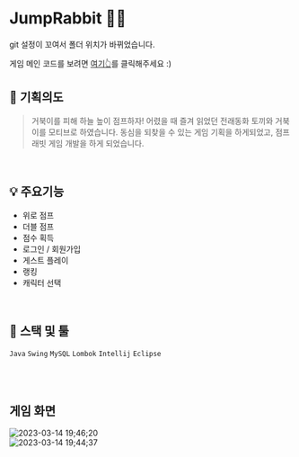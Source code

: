 # JumpRabbit 🐰🐢

git 설정이 꼬여서 폴더 위치가 바뀌었습니다.

게임 메인 코드를 보려면 [여기👆](https://github.com/seoyeon-double-7/JumpRabbit/tree/master/src/JumpRabbit)를 클릭해주세요 :)


## 🧐 기획의도
> 거북이를 피해 하늘 높이 점프하자!
어렸을 때 즐겨 읽었던 전래동화 토끼와 거북이를 모티브로 하였습니다.
동심을 되찾을 수 있는 게임 기획을 하게되었고, 점프래빗 게임 개발을 하게 되었습니다.
<br>


## 💡 주요기능
* 위로 점프
* 더블 점프
* 점수 획득
* 로그인 / 회원가입
* 게스트 플레이
* 랭킹
* 캐릭터 선택
<br>

## 🔨 스택 및 툴
`Java` `Swing` `MySQL`
`Lombok` `Intellij` `Eclipse`

<br><br>

##  게임 화면
![2023-03-14 19;46;20](https://user-images.githubusercontent.com/83990946/226245776-0b260c8d-8302-4744-89e7-f86a38479e1d.gif)
<br>
![2023-03-14 19;44;37](https://user-images.githubusercontent.com/83990946/226237401-6e9a444d-ad0f-475a-a0f9-2faff4264517.gif)

